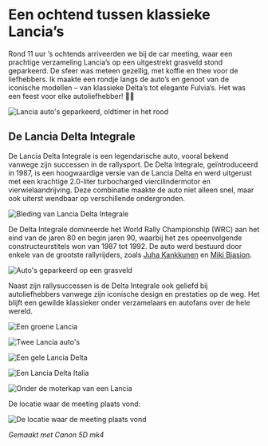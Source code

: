 # Een ochtend tussen klassieke Lancia’s

Rond 11 uur ’s ochtends arriveerden we bij de car meeting, waar een prachtige verzameling Lancia’s op een uitgestrekt grasveld stond geparkeerd. De sfeer was meteen gezellig, met koffie en thee voor de liefhebbers. Ik maakte een rondje langs de auto’s en genoot van de iconische modellen – van klassieke Delta’s tot elegante Fulvia’s. Het was een feest voor elke autoliefhebber! 🚗✨

![Lancia auto's geparkeerd, oldtimer in het rood](https://imagekit.rohan-10.workers.dev?url=https://ik.imagekit.io/rhn00jwt/tr:w-900/2018-09-09-lancia-dag/lancia-dag-collage-04.jpg)

## De Lancia Delta Integrale

De Lancia Delta Integrale is een legendarische auto, vooral bekend vanwege zijn successen in de rallysport. De Delta Integrale, geïntroduceerd in 1987, is een hoogwaardige versie van de Lancia Delta en werd uitgerust met een krachtige 2.0-liter turbocharged viercilindermotor en vierwielaandrijving. Deze combinatie maakte de auto niet alleen snel, maar ook uiterst wendbaar op verschillende ondergronden.

![Bleding van Lancia Delta Integrale](https://imagekit.rohan-10.workers.dev?url=https://ik.imagekit.io/rhn00jwt/tr:w-900/2018-09-09-lancia-dag/HN_2274-10.JPG)

De Delta Integrale domineerde het World Rally Championship (WRC) aan het eind van de jaren 80 en begin jaren 90, waarbij het zes opeenvolgende constructeurstitels won van 1987 tot 1992. De auto werd bestuurd door enkele van de grootste rallyrijders, zoals [Juha Kankkunen](https://nl.wikipedia.org/wiki/Juha_Kankkunen#1990-1992:_Lancia) en [Miki Biasion](https://nl.wikipedia.org/wiki/Miki_Biasion#1984-1991:_Lancia).

![Auto's geparkeerd op een grasveld](https://imagekit.rohan-10.workers.dev?url=https://ik.imagekit.io/rhn00jwt/tr:w-900/2018-09-09-lancia-dag/lancia-dag-collage-03.jpg)

Naast zijn rallysuccessen is de Delta Integrale ook geliefd bij autoliefhebbers vanwege zijn iconische design en prestaties op de weg. Het blijft een gewilde klassieker onder verzamelaars en autofans over de hele wereld.

![Een groene Lancia](https://imagekit.rohan-10.workers.dev?url=https://ik.imagekit.io/rhn00jwt/tr:w-900/2018-09-09-lancia-dag/HN_2267-08.JPG)

![Twee Lancia auto's](https://imagekit.rohan-10.workers.dev?url=https://ik.imagekit.io/rhn00jwt/tr:w-900/2018-09-09-lancia-dag/lancia-dag-collage-01.jpg)

![Een gele Lancia Delta](https://imagekit.rohan-10.workers.dev?url=https://ik.imagekit.io/rhn00jwt/tr:w-900/2018-09-09-lancia-dag/HN_2261-06.JPG)

![Een Lancia Delta Italia](https://imagekit.rohan-10.workers.dev?url=https://ik.imagekit.io/rhn00jwt/tr:w-900/2018-09-09-lancia-dag/HN_2250-03.JPG)

![Onder de moterkap van een Lancia](https://imagekit.rohan-10.workers.dev?url=https://ik.imagekit.io/rhn00jwt/tr:w-900/2018-09-09-lancia-dag/lancia-dag-collage-02.jpg)

De locatie waar de meeting plaats vond:

![De locatie waar de meeting plaats vond](https://imagekit.rohan-10.workers.dev?url=https://ik.imagekit.io/rhn00jwt/tr:w-900/2018-09-09-lancia-dag/HN_2285-13.JPG)

_Gemaakt met Canon 5D mk4_
